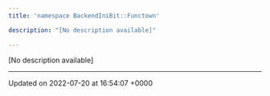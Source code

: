 ```yaml
---
title: 'namespace BackendIniBit::Functown'

description: "[No description available]"

---
```







[No description available]






-------------------------------

Updated on 2022-07-20 at 16:54:07 +0000
